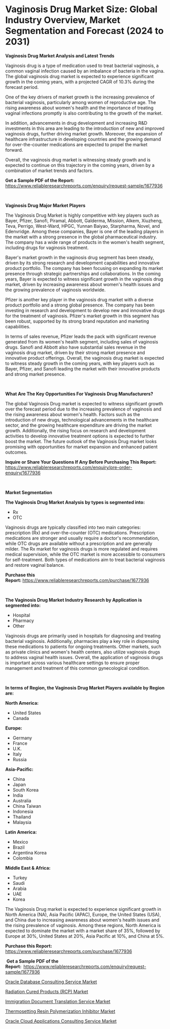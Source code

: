 <p><h1>Vaginosis Drug Market Size: Global Industry Overview, Market Segmentation and Forecast (2024 to 2031)</h1></p><p><strong>Vaginosis Drug Market Analysis and Latest Trends</strong></p>
<p><p>Vaginosis drug is a type of medication used to treat bacterial vaginosis, a common vaginal infection caused by an imbalance of bacteria in the vagina. The global vaginosis drug market is expected to experience significant growth in the coming years, with a projected CAGR of 10.3% during the forecast period.</p><p>One of the key drivers of market growth is the increasing prevalence of bacterial vaginosis, particularly among women of reproductive age. The rising awareness about women's health and the importance of treating vaginal infections promptly is also contributing to the growth of the market.</p><p>In addition, advancements in drug development and increasing R&D investments in this area are leading to the introduction of new and improved vaginosis drugs, further driving market growth. Moreover, the expansion of healthcare infrastructure in developing countries and the growing demand for over-the-counter medications are expected to propel the market forward.</p><p>Overall, the vaginosis drug market is witnessing steady growth and is expected to continue on this trajectory in the coming years, driven by a combination of market trends and factors.</p></p>
<p><strong>Get a Sample PDF of the Report:&nbsp;</strong> <a href="https://www.reliableresearchreports.com/enquiry/request-sample/1677936">https://www.reliableresearchreports.com/enquiry/request-sample/1677936</a></p>
<p>&nbsp;</p>
<p><strong>Vaginosis Drug Major Market Players</strong></p>
<p><p>The Vaginosis Drug Market is highly competitive with key players such as Bayer, Pfizer, Sanofi, Piramal, Abbott, Galderma, Mission, Alkem, Xiuzheng, Teva, Perrigo, West-Ward, HPGC, Yunnan Baiyao, Starpharma, Novel, and Edenvridge. Among these companies, Bayer is one of the leading players in the market with a strong presence in the global pharmaceutical industry. The company has a wide range of products in the women's health segment, including drugs for vaginosis treatment. </p><p>Bayer's market growth in the vaginosis drug segment has been steady, driven by its strong research and development capabilities and innovative product portfolio. The company has been focusing on expanding its market presence through strategic partnerships and collaborations. In the coming years, Bayer is expected to witness significant growth in the vaginosis drug market, driven by increasing awareness about women's health issues and the growing prevalence of vaginosis worldwide.</p><p>Pfizer is another key player in the vaginosis drug market with a diverse product portfolio and a strong global presence. The company has been investing in research and development to develop new and innovative drugs for the treatment of vaginosis. Pfizer's market growth in this segment has been robust, supported by its strong brand reputation and marketing capabilities.</p><p>In terms of sales revenue, Pfizer leads the pack with significant revenue generated from its women's health segment, including sales of vaginosis drugs. Sanofi and Abbott also have substantial sales revenue in the vaginosis drug market, driven by their strong market presence and innovative product offerings. Overall, the vaginosis drug market is expected to witness steady growth in the coming years, with key players such as Bayer, Pfizer, and Sanofi leading the market with their innovative products and strong market presence.</p></p>
<p>&nbsp;</p>
<p><strong>What Are The Key Opportunities For Vaginosis Drug Manufacturers?</strong></p>
<p><p>The global Vaginosis Drug market is expected to witness significant growth over the forecast period due to the increasing prevalence of vaginosis and the rising awareness about women's health. Factors such as the introduction of new drugs, technological advancements in the healthcare sector, and the growing healthcare expenditure are driving the market growth. Additionally, the rising focus on research and development activities to develop innovative treatment options is expected to further boost the market. The future outlook of the Vaginosis Drug market looks promising with opportunities for market expansion and enhanced patient outcomes.</p></p>
<p><strong>Inquire or Share Your Questions If Any Before Purchasing This Report:</strong> <a href="https://www.reliableresearchreports.com/enquiry/pre-order-enquiry/1677936">https://www.reliableresearchreports.com/enquiry/pre-order-enquiry/1677936</a></p>
<p>&nbsp;</p>
<p><strong>Market Segmentation</strong></p>
<p><strong>The Vaginosis Drug Market Analysis by types is segmented into:</strong></p>
<p><ul><li>Rx</li><li>OTC</li></ul></p>
<p><p>Vaginosis drugs are typically classified into two main categories: prescription (Rx) and over-the-counter (OTC) medications. Prescription medications are stronger and usually require a doctor's recommendation, while OTC drugs are available without a prescription and are generally milder. The Rx market for vaginosis drugs is more regulated and requires medical supervision, while the OTC market is more accessible to consumers for self-treatment. Both types of medications aim to treat bacterial vaginosis and restore vaginal balance.</p></p>
<p><strong>Purchase this Report:&nbsp;</strong><a href="https://www.reliableresearchreports.com/purchase/1677936">https://www.reliableresearchreports.com/purchase/1677936</a></p>
<p>&nbsp;</p>
<p><strong>The Vaginosis Drug Market Industry Research by Application is segmented into:</strong></p>
<p><ul><li>Hospital</li><li>Pharmacy</li><li>Other</li></ul></p>
<p><p>Vaginosis drugs are primarily used in hospitals for diagnosing and treating bacterial vaginosis. Additionally, pharmacies play a key role in dispensing these medications to patients for ongoing treatments. Other markets, such as private clinics and women's health centers, also utilize vaginosis drugs to address vaginal health issues. Overall, the application of vaginosis drugs is important across various healthcare settings to ensure proper management and treatment of this common gynecological condition.</p></p>
<p>&nbsp;</p>
<p><strong>In terms of Region, the Vaginosis Drug Market Players available by Region are:</strong></p>
<p>
    <p> <strong> North America: </strong>
        <ul>
            <li>United States</li>
            <li>Canada</li>
        </ul>
        </p> 
    <p> <strong> Europe: </strong>
        <ul>
            <li>Germany</li>
            <li>France</li>
            <li>U.K.</li>
            <li>Italy</li>
            <li>Russia</li>
        </ul>
        </p> 
    <p> <strong> Asia-Pacific: </strong>
        <ul>
            <li>China</li>
            <li>Japan</li>
            <li>South Korea</li>
            <li>India</li>
            <li>Australia</li>
            <li>China Taiwan</li>
            <li>Indonesia</li>
            <li>Thailand</li>
            <li>Malaysia</li>
        </ul>
        </p> 
    <p> <strong> Latin America: </strong>
        <ul>
            <li>Mexico</li>
            <li>Brazil</li>
            <li>Argentina Korea</li>
            <li>Colombia</li>
        </ul>
        </p> 
    <p> <strong> Middle East & Africa: </strong>
        <ul>
            <li>Turkey</li>
            <li>Saudi</li>
            <li>Arabia</li>
            <li>UAE</li>
            <li>Korea</li>
        </ul>
    </p>
    </p>
<p><p>The Vaginosis Drug market is expected to experience significant growth in North America (NA), Asia Pacific (APAC), Europe, the United States (USA), and China due to increasing awareness about women's health issues and the rising prevalence of vaginosis. Among these regions, North America is expected to dominate the market with a market share of 35%, followed by Europe at 30%, United States at 20%, Asia Pacific at 10%, and China at 5%.</p></p>
<p><strong>Purchase this Report: </strong><a href="https://www.reliableresearchreports.com/purchase/1677936">https://www.reliableresearchreports.com/purchase/1677936</a></p>
<p>&nbsp;<strong>Get a Sample PDF of the Report:&nbsp;&nbsp;</strong><a href="https://www.reliableresearchreports.com/enquiry/request-sample/1677936">https://www.reliableresearchreports.com/enquiry/request-sample/1677936</a></p>
<p><strong></strong></p>
<p><p><a href="https://medium.com/@marielong2006/oracle-database-consulting-service-market-trends-and-market-analysis-forecasted-for-period-445da8e1ee32">Oracle Database Consulting Service Market</a></p><p><a href="https://github.com/abdelrhmankishk22/Market-Research-Report-List-3/blob/main/radiation-cured-products-rcp-market.md">Radiation Cured Products (RCP) Market</a></p><p><a href="https://medium.com/@cynthiajohnson755/immigration-document-translation-service-market-exploring-market-share-market-trends-and-future-8ed8b54c5f19">Immigration Document Translation Service Market</a></p><p><a href="https://github.com/ChiragRp1/Market-Research-Report-List-3/blob/main/thermosetting-resin-polymerization-inhibitor-market.md">Thermosetting Resin Polymerization Inhibitor Market</a></p><p><a href="https://medium.com/@marielong2006/oracle-cloud-applications-consulting-service-market-insight-market-trends-growth-forecasted-from-b8e8c8aeeaa9">Oracle Cloud Applications Consulting Service Market</a></p></p>